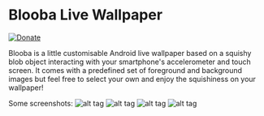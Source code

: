 # Blooba Live Wallpaper

[![Donate](https://www.paypalobjects.com/en_US/i/btn/btn_donate_LG.gif)](https://www.paypal.com/cgi-bin/webscr?cmd=_s-xclick&hosted_button_id=XWP2SR3FLGE6C)

Blooba is a little customisable Android live wallpaper based on a squishy blob object interacting with your smartphone's accelerometer and touch screen. It comes with a predefined set of foreground and background images but feel free to select your own and enjoy the squishiness on your wallpaper!

Some screenshots:
![alt tag](http://i.imgur.com/uz9H3xSm.png)
![alt tag](http://i.imgur.com/r9orFVFm.png)
![alt tag](http://i.imgur.com/TJTVccam.png)
![alt tag](http://i.imgur.com/NT4E7qWm.png)

